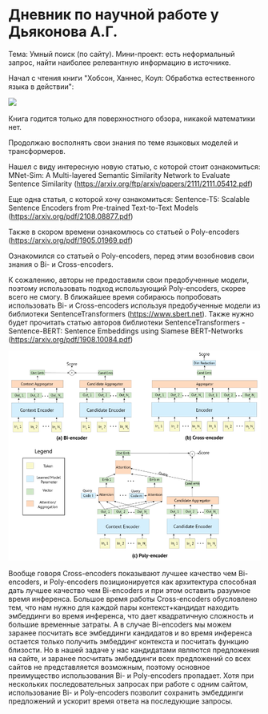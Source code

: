 # Дневник по научной работе у Дьяконова А.Г.

Тема: Умный поиск (по сайту). Мини-проект: есть неформальный запрос, найти наиболее релевантную информацию в источнике.



Начал с чтения книги "Хобсон, Ханнес, Коул: Обработка естественного языка в действии":

<img src="https://user-images.githubusercontent.com/72136589/139948459-4e404531-92a7-49dc-bd9b-54ef35f631dd.png" width="195" height="92*3">

Книга годится только для поверхностного обзора, никакой математики нет.

Продолжаю восполнять свои знания по теме языковых моделей и трансформеров. 

Нашел с виду интересную новую статью, с которой стоит ознакомиться: MNet-Sim: A Multi-layered Semantic Similarity
Network to Evaluate Sentence Similarity (https://arxiv.org/ftp/arxiv/papers/2111/2111.05412.pdf)

Еще одна статья, с которой хочу ознакомиться: Sentence-T5: Scalable Sentence Encoders
from Pre-trained Text-to-Text Models (https://arxiv.org/pdf/2108.08877.pdf)

Также в скором времени ознакомлюсь со статьей о Poly-encoders (https://arxiv.org/pdf/1905.01969.pdf)


Ознакомился со статьей о Poly-encoders, перед этим возобновив свои знания о Bi- и Cross-encoders. 

К сожалению, авторы не предоставили свои предобученные модели, поэтому использовать подход использующий Poly-encoders,
скорее всего не смогу. В ближайшее время собираюсь попробовать использовать Bi- и Cross-encoders используя предобученные модели 
из библиотеки SentenceTransformers (https://www.sbert.net). Также нужно будет прочитать статью авторов библиотеки SentenceTransformers - 
Sentence-BERT: Sentence Embeddings using Siamese BERT-Networks (https://arxiv.org/pdf/1908.10084.pdf)

<img src="https://raw.githubusercontent.com/Alexey-Borisov/3_course_diary/main/source/encoders.png" scale=0.1>

Вообще говоря Cross-encoders показывают лучшее качество чем Bi-encoders, и Poly-encoders позиционируется как архитектура способная дать лучшее качество
чем Bi-encoders и при этом оставить разумное время инференса. Большое время работы Cross-encoders обусловлено тем, что нам нужно для каждой пары 
контекст+кандидат находить эмбеддинги во время инференса, что дает квадратичную сложность и большие временные затраты.
А в случае Bi-encoders мы можем заранее посчитать все эмбеддинги кандидатов и во время инференса остается только получить
эмбеддинг контекста и посчитать функцию близости.
Но в нашей задаче у нас кандидатами являются предложения на сайте, и заранее посчитать эмбеддинги всех предложений
со всех сайтов не представляется возможным, поэтому основное преимущество использования Bi- и Poly-encoders пропадает.
Хотя при нескольких последовательных запросах при работе с одним сайтом, использование Bi- и Poly-encoders позволит сохранить
эмбеддинги предложений и ускорит время ответа на последующие запросы. 


